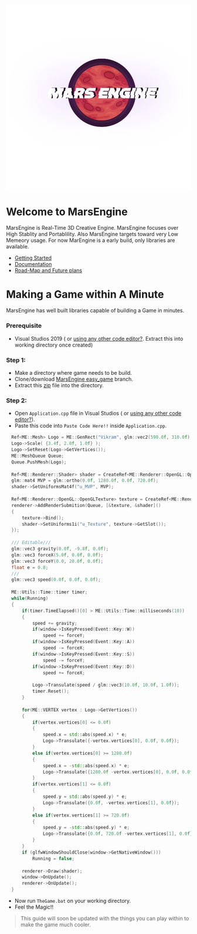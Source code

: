 <p align="center">
<img src="Branding/MarsEngine/MarsEngine.png" width="800">
</p>

# Welcome to MarsEngine

  MarsEngine is Real-Time 3D Creative Engine. MarsEngine focuses over High Stablity and Portablility. Also MarsEngine targets toward very Low Memeory usage. For now MarEngine is a early build, only libraries are available.
  
  * <a href="https://github.com/VikramSGIT/MarsEngine/wiki">Getting Started</a>
  * <a href="">Documentation</a>
  * <a href="https://trello.com/b/dJLQeZuj/marsengine">Road-Map and Future plans</a>

# Making a Game within A Minute

  MarsEngine has well built libraries capable of building a Game in minutes.
  
  ### Prerequisite ###
  
  * Visual Studios 2019 ( or <a href="https://github.com/VikramSGIT/MarsEngine/releases/download/1.0.0/NoVisualStudios.rar">using any other code editor?</a>. Extract this into working directory once created)
  
  ### Step 1: ###
  
  * Make a directory where game needs to be build.
  * Clone/download <a href="https://github.com/VikramSGIT/MarsEngine/archive/easy_game.zip">MarsEngine easy_game</a> branch.
  * Extract this <a href="https://github.com/VikramSGIT/MarsEngine/releases/download/untagged-95ec134c402a8e683c2b/Application.rar">zip</a> file into the directory.
  
  ### Step 2: ###
  
  * Open `Application.cpp` file in Visual Studios ( or <a href="https://github.com/VikramSGIT/MarsEngine/releases/download/1.0.0/NoVisualStudios.rar">using any other code editor?</a>).
  * Paste this code into `Paste Code Here!!` inside `Application.cpp`.
  ```c++
    Ref<ME::Mesh> Logo = ME::GenRect("Vikram", glm::vec2(590.0f, 310.0f), glm::vec2(690.0f, 410.0f));
	Logo->Scale( {3.4f, 2.0f, 1.0f} );
	Logo->SetReset(Logo->GetVertices());
	ME::MeshQueue Queue;
	Queue.PushMesh(Logo);

	Ref<ME::Renderer::Shader> shader = CreateRef<ME::Renderer::OpenGL::OpenGLShader>("MarsEngine\\MarsEngine\\res\\shaders\\Basic.shader");
	glm::mat4 MVP = glm::ortho(0.0f, 1280.0f, 0.0f, 720.0f);
	shader->SetUniformsMat4f("u_MVP", MVP);

	Ref<ME::Renderer::OpenGL::OpenGLTexture> texture = CreateRef<ME::Renderer::OpenGL::OpenGLTexture>("MarsEngine\\Branding\\MarsEngine\\MarsEngine.png");
	renderer->AddRenderSubmition(Queue, [&texture, &shader]()
	{
		texture->Bind();
		shader->SetUniforms1i("u_Texture", texture->GetSlot());
	});

	/// Editable///
	glm::vec3 gravity(0.0f, -9.8f, 0.0f);
	glm::vec3 forceX(5.0f, 0.0f, 0.0f);
	glm::vec3 forceY(0.0, 20.0f, 0.0f);
	float e = 0.8;
	///
	glm::vec3 speed(0.0f, 0.0f, 0.0f);

	ME::Utils::Time::timer timer;
	while(Running)
	{
		if(timer.TimeElapsed()[0] > ME::Utils::Time::milliseconds(10))
		{
			speed += gravity;
			if(window->IsKeyPressed(Event::Key::W))
				speed += forceY;
			if(window->IsKeyPressed(Event::Key::A))
				speed -= forceX;
			if(window->IsKeyPressed(Event::Key::S))
				speed -= forceY;
			if(window->IsKeyPressed(Event::Key::D))
				speed += forceX;
			
			Logo->Transulate(speed / glm::vec3(10.0f, 10.0f, 1.0f));
			timer.Reset();
		}

		for(ME::VERTEX vertex : Logo->GetVertices())
		{
			if(vertex.vertices[0] <= 0.0f)
			{
				speed.x = std::abs(speed.x) * e;
				Logo->Transulate({-vertex.vertices[0], 0.0f, 0.0f});
			}
			else if(vertex.vertices[0] >= 1280.0f)
			{
				speed.x = -std::abs(speed.x) * e;
				Logo->Transulate({1280.0f -vertex.vertices[0], 0.0f, 0.0f});
			}
			if(vertex.vertices[1] <= 0.0f)
			{
				speed.y = std::abs(speed.y) * e;
				Logo->Transulate({0.0f, -vertex.vertices[1], 0.0f});
			}
			else if(vertex.vertices[1] >= 720.0f)
			{
				speed.y = -std::abs(speed.y) * e;
				Logo->Transulate({0.0f, 720.0f -vertex.vertices[1], 0.0f});
			}
		}
		if (glfwWindowShouldClose(window->GetNativeWindow()))
			Running = false;

		renderer->Draw(shader);
		window->OnUpdate();
		renderer->OnUpdate();
	}
  ```
  * Now run `TheGame.bat` on your working directory.
  * Feel the Magic!!

> This guide will soon be updated with the things you can play within to make the game much cooler.
